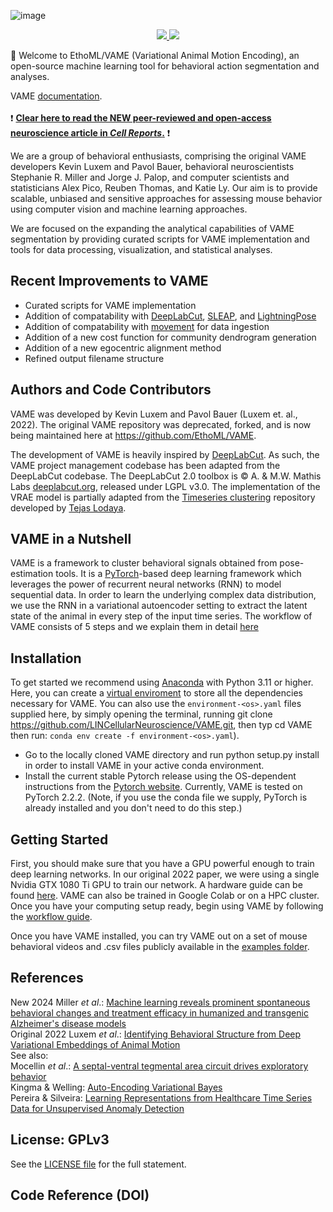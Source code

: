 ![image](https://github.com/EthoML/VAME/assets/844306/0f08424f-06ab-48e4-8094-da0f0c78a08d)

<p align="center">
<a href="https://codecov.io/gh/EthoML/VAME" >
 <img src="https://codecov.io/gh/EthoML/VAME/graph/badge.svg?token=J1CUXB4N0E"/>
 </a>
   <a href="https://pypi.org/project/vame-py">
    <img src="https://img.shields.io/pypi/v/vame-py?color=%231BA331&label=PyPI&logo=python&logoColor=%23F7F991%20">
  </a>
</p>

🌟 Welcome to EthoML/VAME (Variational Animal Motion Encoding), an open-source machine learning tool for behavioral action segmentation and analyses.

VAME [documentation](https://ethoml.github.io/VAME/). <br/> <br/>
❗ <b>[Clear here to read the NEW peer-reviewed and open-access neuroscience article in <i>Cell Reports</i>.</b>](https://www.cell.com/cms/10.1016/j.celrep.2024.114870/attachment/df29fd8e-66e4-474e-8fdd-8adf5b1e110a/mmc11.pdf) ❗ <br/>


We are a group of behavioral enthusiasts, comprising the original VAME developers Kevin Luxem and Pavol Bauer, behavioral neuroscientists Stephanie R. Miller and Jorge J. Palop, and computer scientists and statisticians Alex Pico, Reuben Thomas, and Katie Ly. Our aim is to provide scalable, unbiased and sensitive approaches for assessing mouse behavior using computer vision and machine learning approaches.

We are focused on the expanding the analytical capabilities of VAME segmentation by providing curated scripts for VAME implementation and tools for data processing, visualization, and statistical analyses.

## Recent Improvements to VAME
* Curated scripts for VAME implementation
* Addition of compatability with [DeepLabCut](https://github.com/DeepLabCut/DeepLabCut), [SLEAP](https://github.com/talmolab/sleap), and [LightningPose](https://github.com/paninski-lab/lightning-pose)
* Addition of compatability with [movement](https://github.com/neuroinformatics-unit/movement) for data ingestion
* Addition of a new cost function for community dendrogram generation
* Addition of a new egocentric alignment method
* Refined output filename structure
  

## Authors and Code Contributors
VAME was developed by Kevin Luxem and Pavol Bauer (Luxem et. al., 2022). The original VAME repository was deprecated, forked, and is now being maintained here at https://github.com/EthoML/VAME.

The development of VAME is heavily inspired by [DeepLabCut](https://github.com/DeepLabCut/DeepLabCut/). As such, the VAME project management codebase has been adapted from the DeepLabCut codebase. The DeepLabCut 2.0 toolbox is © A. & M.W. Mathis Labs [deeplabcut.org](http:\\deeplabcut.org), released under LGPL v3.0. The implementation of the VRAE model is partially adapted from the [Timeseries clustering](https://github.com/tejaslodaya/timeseries-clustering-vae) repository developed by [Tejas Lodaya](https://tejaslodaya.com).

## VAME in a Nutshell

VAME is a framework to cluster behavioral signals obtained from pose-estimation tools. It is a [PyTorch](https://pytorch.org/)-based deep learning framework which leverages the power of recurrent neural networks (RNN) to model sequential data. In order to learn the underlying complex data distribution, we use the RNN in a variational autoencoder setting to extract the latent state of the animal in every step of the input time series.
The workflow of VAME consists of 5 steps and we explain them in detail [here](https://github.com/LINCellularNeuroscience/VAME/wiki/1.-VAME-Workflow)

## Installation

To get started we recommend using [Anaconda](https://www.anaconda.com/distribution/) with Python 3.11 or higher. Here, you can create a [virtual enviroment](https://docs.conda.io/projects/conda/en/latest/user-guide/tasks/manage-environments.html) to store all the dependencies necessary for VAME. You can also use the `environment-<os>.yaml` files supplied here, by simply opening the terminal, running git clone https://github.com/LINCellularNeuroscience/VAME.git, then typ cd VAME then run: `conda env create -f environment-<os>.yaml`).

* Go to the locally cloned VAME directory and run python setup.py install in order to install VAME in your active conda environment.
* Install the current stable Pytorch release using the OS-dependent instructions from the [Pytorch website](https://pytorch.org/get-started/locally/). Currently, VAME is tested on PyTorch 2.2.2. (Note, if you use the conda file we supply, PyTorch is already installed and you don't need to do this step.)

## Getting Started
First, you should make sure that you have a GPU powerful enough to train deep learning networks. In our original 2022 paper, we were using a single Nvidia GTX 1080 Ti GPU to train our network. A hardware guide can be found [here](https://timdettmers.com/2018/12/16/deep-learning-hardware-guide/). VAME can also be trained in Google Colab or on a HPC cluster. Once you have your computing setup ready, begin using VAME by following the [workflow guide](https://github.com/LINCellularNeuroscience/VAME/wiki/1.-VAME-Workflow).

Once you have VAME installed, you can try VAME out on a set of mouse behavioral videos and .csv files publicly available in the [examples folder](https://github.com/LINCellularNeuroscience/VAME/tree/master/examples).

## References
New 2024 Miller <i>et al</i>.: [Machine learning reveals prominent spontaneous behavioral changes and treatment efficacy in humanized and transgenic Alzheimer's disease models](https://www.cell.com/cell-reports/fulltext/S2211-1247(24)01221-X) <br/>
Original 2022 Luxem <i>et al</i>.: [Identifying Behavioral Structure from Deep Variational Embeddings of Animal Motion](https://www.biorxiv.org/content/10.1101/2020.05.14.095430v2) <br/>
See also: <br/>
Mocellin <i>et al</i>.: [A septal-ventral tegmental area circuit drives exploratory behavior](https://www.cell.com/neuron/fulltext/S0896-6273(23)00975-3) <br/>
Kingma & Welling: [Auto-Encoding Variational Bayes](https://arxiv.org/abs/1312.6114) <br/>
Pereira & Silveira: [Learning Representations from Healthcare Time Series Data for Unsupervised Anomaly Detection](https://www.joao-pereira.pt/publications/accepted_version_BigComp19.pdf)

## License: GPLv3
See the [LICENSE file](https://github.com/LINCellularNeuroscience/VAME/blob/master/LICENSE) for the full statement.

## Code Reference (DOI)

